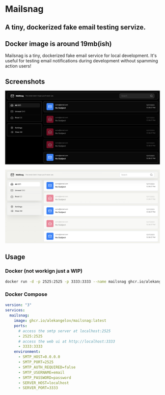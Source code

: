 # Mailsnag

## A tiny, dockerized fake email testing servize.

## Docker image is around 19mb(ish)

Mailsnag is a tiny, dockerized fake email service for local development. It's
useful for testing email notifications during development without spamming
action users!

## Screenshots

![Screenshot of MailSnag in Dark Mode](https://raw.githubusercontent.com/alekangelov/mailsnag/main/screenshot_dark.png)

![Screenshot of Mailsnag in Light Mode](https://raw.githubusercontent.com/alekangelov/mailsnag/main/screenshot_light.png)

## Usage

### Docker (not workign just a WIP)

```bash
docker run -d -p 2525:2525 -p 3333:3333 --name mailsnag ghcr.io/alekangelov/mailsnag
```

### Docker Compose

```yaml
version: "3"
services:
  mailsnag:
    image: ghcr.io/alekangelov/mailsnag:latest
    ports:
      # access the smtp server at localhost:2525
      - 2525:2525
      # access the web ui at http://localhost:3333
      - 3333:3333
    environment:
      - SMTP_HOST=0.0.0.0
      - SMTP_PORT=2525
      - SMTP_AUTH_REQUIRED=false
      - SMTP_USERNAME=email
      - SMTP_PASSWORD=password
      - SERVER_HOST=localhost
      - SERVER_PORT=3333
```
